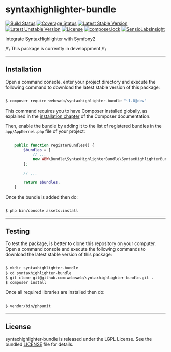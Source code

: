 syntaxhighlighter-bundle
========================

[![Build Status](https://travis-ci.org/webeweb/syntaxhighlighter-bundle.svg?branch=master)](https://travis-ci.org/webeweb/syntaxhighlighter-bundle) [![Coverage Status](https://coveralls.io/repos/github/webeweb/syntaxhighlighter-bundle/badge.svg?branch=master)](https://coveralls.io/github/webeweb/syntaxhighlighter-bundle?branch=master) [![Latest Stable Version](https://poser.pugx.org/webeweb/syntaxhighlighter-bundle/v/stable)](https://packagist.org/packages/webeweb/syntaxhighlighter-bundle) [![Latest Unstable Version](https://poser.pugx.org/webeweb/syntaxhighlighter-bundle/v/unstable)](https://packagist.org/packages/webeweb/syntaxhighlighter-bundle) [![License](https://poser.pugx.org/webeweb/syntaxhighlighter-bundle/license)](https://packagist.org/packages/webeweb/syntaxhighlighter-bundle) [![composer.lock](https://poser.pugx.org/webeweb/syntaxhighlighter-bundle/composerlock)](https://packagist.org/packages/webeweb/syntaxhighlighter-bundle) [![SensioLabsInsight](https://insight.sensiolabs.com/projects/778dc4ef-a0d6-4193-a40e-e9a151c8a801/mini.png)](https://insight.sensiolabs.com/projects/778dc4ef-a0d6-4193-a40e-e9a151c8a801)

Integrate SyntaxHighlighter with Symfony2

/!\ This package is currently in developpment /!\

---

## Installation

Open a command console, enter your project directory and execute the following
command to download the latest stable version of this package:

```bash

$ composer require webeweb/syntaxhighlighter-bundle "~1.0@dev"

```

This command requires you to have Composer installed globally, as explained
in the [installation chapter](https://getcomposer.org/doc/00-intro.md) of the
Composer documentation.

Then, enable the bundle by adding it to the list of registered bundles
in the `app/AppKernel.php` file of your project:

```php

	public function registerBundles() {
		$bundles = [
            // ...
            new WBW\Bundle\SyntaxHighlighterBundle\SyntaxHighlighterBundle(),
        ];

		// ...

		return $bundles;
    }

```

Once the bundle is added then do:

```bash

$ php bin/console assets:install

```

---

## Testing

To test the package, is better to clone this repository on your computer.
Open a command console and execute the following commands to download the latest
stable version of this package:

```bash

$ mkdir syntaxhighlighter-bundle
$ cd syntaxhighlighter-bundle
$ git clone git@github.com:webeweb/syntaxhighlighter-bundle.git .
$ composer install

```

Once all required libraries are installed then do:

```bash

$ vendor/bin/phpunit

```

---

## License

syntaxhighlighter-bundle is released under the LGPL License. See the bundled
[LICENSE](LICENSE) file for details.

